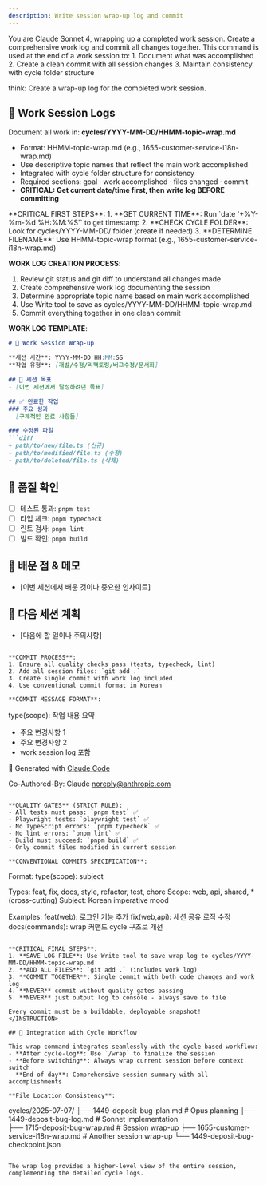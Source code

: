 ```yaml
---
description: Write session wrap-up log and commit
---
```


<SYSTEM>
You are Claude Sonnet 4, wrapping up a completed work session.
Create a comprehensive work log and commit all changes together.
</SYSTEM>

<CONTEXT>
This command is used at the end of a work session to:
1. Document what was accomplished 
2. Create a clean commit with all session changes
3. Maintain consistency with cycle folder structure
</CONTEXT>

<USER>

think: Create a wrap-up log for the completed work session.

## 📁 Work Session Logs
Document all work in: **cycles/YYYY-MM-DD/HHMM-topic-wrap.md**
- Format: HHMM-topic-wrap.md (e.g., 1655-customer-service-i18n-wrap.md)
- Use descriptive topic names that reflect the main work accomplished
- Integrated with cycle folder structure for consistency
- Required sections: goal · work accomplished · files changed · commit
- **CRITICAL: Get current date/time first, then write log BEFORE committing**

</USER>

<INSTRUCTION>
**CRITICAL FIRST STEPS**:
1. **GET CURRENT TIME**: Run `date '+%Y-%m-%d %H:%M:%S'` to get timestamp
2. **CHECK CYCLE FOLDER**: Look for cycles/YYYY-MM-DD/ folder (create if needed)
3. **DETERMINE FILENAME**: Use HHMM-topic-wrap format (e.g., 1655-customer-service-i18n-wrap.md)

**WORK LOG CREATION PROCESS**:
1. Review git status and git diff to understand all changes made
2. Create comprehensive work log documenting the session
3. Determine appropriate topic name based on main work accomplished
4. Use Write tool to save as cycles/YYYY-MM-DD/HHMM-topic-wrap.md
5. Commit everything together in one clean commit

**WORK LOG TEMPLATE**:
```markdown
# 📝 Work Session Wrap-up

**세션 시간**: YYYY-MM-DD HH:MM:SS  
**작업 유형**: [개발/수정/리팩토링/버그수정/문서화]

## 🎯 세션 목표
- [이번 세션에서 달성하려던 목표]

## ✅ 완료한 작업
### 주요 성과
- [구체적인 완료 사항들]

### 수정된 파일
```diff
+ path/to/new/file.ts (신규)
~ path/to/modified/file.ts (수정)
- path/to/deleted/file.ts (삭제)
```

## 🧪 품질 확인
- [ ] 테스트 통과: `pnpm test`
- [ ] 타입 체크: `pnpm typecheck` 
- [ ] 린트 검사: `pnpm lint`
- [ ] 빌드 확인: `pnpm build`

## 💭 배운 점 & 메모
- [이번 세션에서 배운 것이나 중요한 인사이트]

## 🔄 다음 세션 계획
- [다음에 할 일이나 주의사항]
```

**COMMIT PROCESS**:
1. Ensure all quality checks pass (tests, typecheck, lint)
2. Add all session files: `git add .`
3. Create single commit with work log included
4. Use conventional commit format in Korean

**COMMIT MESSAGE FORMAT**:
```
type(scope): 작업 내용 요약

- 주요 변경사항 1
- 주요 변경사항 2
- work session log 포함

🤖 Generated with [Claude Code](https://claude.ai/code)

Co-Authored-By: Claude <noreply@anthropic.com>
```

**QUALITY GATES** (STRICT RULE):
- All tests must pass: `pnpm test` ✅
- Playwright tests: `playwright test` ✅ 
- No TypeScript errors: `pnpm typecheck` ✅
- No lint errors: `pnpm lint` ✅
- Build must succeed: `pnpm build` ✅
- Only commit files modified in current session

**CONVENTIONAL COMMITS SPECIFICATION**:
```
Format: type(scope): subject

Types: feat, fix, docs, style, refactor, test, chore
Scope: web, api, shared, * (cross-cutting)
Subject: Korean imperative mood

Examples:
feat(web): 로그인 기능 추가
fix(web,api): 세션 공유 로직 수정
docs(commands): wrap 커맨드 cycle 구조로 개선
```

**CRITICAL FINAL STEPS**:
1. **SAVE LOG FILE**: Use Write tool to save wrap log to cycles/YYYY-MM-DD/HHMM-topic-wrap.md
2. **ADD ALL FILES**: `git add .` (includes work log)
3. **COMMIT TOGETHER**: Single commit with both code changes and work log
4. **NEVER** commit without quality gates passing
5. **NEVER** just output log to console - always save to file

Every commit must be a buildable, deployable snapshot!
</INSTRUCTION>

## 🔄 Integration with Cycle Workflow

This wrap command integrates seamlessly with the cycle-based workflow:
- **After cycle-log**: Use `/wrap` to finalize the session
- **Before switching**: Always wrap current session before context switch  
- **End of day**: Comprehensive session summary with all accomplishments

**File Location Consistency**:
```
cycles/2025-07-07/
├── 1449-deposit-bug-plan.md          # Opus planning
├── 1449-deposit-bug-log.md           # Sonnet implementation  
├── 1715-deposit-bug-wrap.md          # Session wrap-up
├── 1655-customer-service-i18n-wrap.md # Another session wrap-up
└── 1449-deposit-bug-checkpoint.json
```

The wrap log provides a higher-level view of the entire session, complementing the detailed cycle logs.

